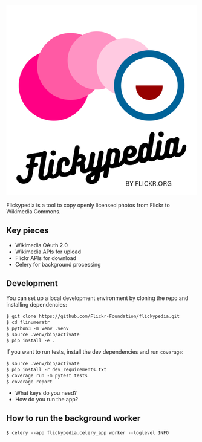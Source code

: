 <img src="logo.svg" alt="Flickypedia, by Flickr.org">

Flickypedia is a tool to copy openly licensed photos from Flickr to Wikimedia Commons.

## Key pieces

*   Wikimedia OAuth 2.0
*   Wikimedia APIs for upload
*   Flickr APIs for download
*   Celery for background processing

## Development

You can set up a local development environment by cloning the repo and installing dependencies:

```console
$ git clone https://github.com/Flickr-Foundation/flickypedia.git
$ cd flinumeratr
$ python3 -m venv .venv
$ source .venv/bin/activate
$ pip install -e .
```

If you want to run tests, install the dev dependencies and run `coverage`:

```console
$ source .venv/bin/activate
$ pip install -r dev_requirements.txt
$ coverage run -m pytest tests
$ coverage report
```

* What keys do you need?
* How do you run the app?

## How to run the background worker

```console
$ celery --app flickypedia.celery_app worker --loglevel INFO
```
